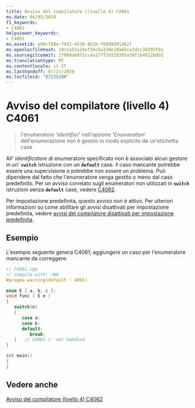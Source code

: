 ```yaml
---
title: Avviso del compilatore (livello 4) C4061
ms.date: 04/05/2019
f1_keywords:
- C4061
helpviewer_keywords:
- C4061
ms.assetid: a99cf88e-7941-4519-8b1b-f6889d914b2f
ms.openlocfilehash: 18c5a51e24af36c5a330e10a66ce3dcc38295fb1
ms.sourcegitcommit: 1f009ab0f2cc4a177f2d1353d5a38f164612bdb1
ms.translationtype: MT
ms.contentlocale: it-IT
ms.lasthandoff: 07/27/2020
ms.locfileid: "87225280"
---
```

# <a name="compiler-warning-level-4-c4061"></a>Avviso del compilatore (livello 4) C4061

> l'enumeratore '*Identifier*' nell'opzione '*Enumeration*' dell'enumerazione non è gestito in modo esplicito da un'etichetta case

All' *identificatore* di enumeratore specificato non è associato alcun gestore in un' **`switch`** istruzione con un **`default`** case. Il caso mancante potrebbe essere una supervisione o potrebbe non essere un problema. Può dipendere dal fatto che l'enumeratore venga gestito o meno dal caso predefinito. Per un avviso correlato sugli enumeratori non utilizzati in **`switch`** istruzioni senza **`default`** case, vedere [C4062](compiler-warning-level-4-c4062.md).

Per impostazione predefinita, questo avviso non è attivo. Per ulteriori informazioni su come abilitare gli avvisi disattivati per impostazione predefinita, vedere [avvisi del compilatore disattivati per impostazione predefinita](../../preprocessor/compiler-warnings-that-are-off-by-default.md).

## <a name="example"></a>Esempio

L'esempio seguente genera C4061; aggiungere un caso per l'enumeratore mancante da correggere:

```cpp
// C4061.cpp
// compile with: /W4
#pragma warning(default : 4061)

enum E { a, b, c };
void func ( E e )
{
   switch(e)
   {
      case a:
      case b:
      default:
         break;
   }   // C4061 c' not handled
}

int main()
{
}
```

## <a name="see-also"></a>Vedere anche

[Avviso del compilatore (livello 4) C4062](compiler-warning-level-4-c4062.md)
